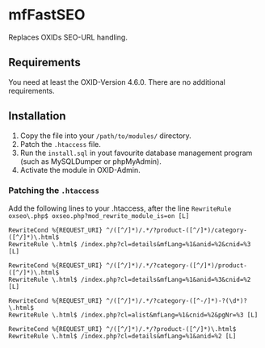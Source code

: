 # mfFastSEO

Replaces OXIDs SEO-URL handling.

## Requirements

You need at least the OXID-Version 4.6.0.
There are no additional requirements.


## Installation

1. Copy the file into your `/path/to/modules/` directory.
2. Patch the `.htaccess` file.
3. Run the `install.sql` in yout favourite database management program (such as MySQLDumper or phpMyAdmin).
4. Activate the module in OXID-Admin.

### Patching the `.htaccess`
Add the following lines to your .htaccess, after the line
`RewriteRule oxseo\.php$ oxseo.php?mod_rewrite_module_is=on [L]`

```htaccess
RewriteCond %{REQUEST_URI} ^/([^/]*)/.*/?product-([^/]*)/category-([^/]*)\.html$
RewriteRule \.html$ /index.php?cl=details&mfLang=%1&anid=%2&cnid=%3 [L]

RewriteCond %{REQUEST_URI} ^/([^/]*)/.*/?category-([^/]*)/product-([^/]*)\.html$
RewriteRule \.html$ /index.php?cl=details&mfLang=%1&anid=%3&cnid=%2 [L]

RewriteCond %{REQUEST_URI} ^/([^/]*)/.*/?category-([^-/]*)-?(\d*)?\.html$
RewriteRule \.html$ /index.php?cl=alist&mfLang=%1&cnid=%2&pgNr=%3 [L]

RewriteCond %{REQUEST_URI} ^/([^/]*)/.*/?product-([^/]*)\.html$
RewriteRule \.html$ /index.php?cl=details&mfLang=%1&anid=%2 [L]
```
